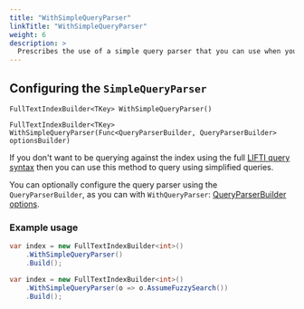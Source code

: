 ```yaml
---
title: "WithSimpleQueryParser"
linkTitle: "WithSimpleQueryParser"
weight: 6
description: >
  Prescribes the use of a simple query parser that you can use when you don't want queries to make use of the full LIFTI query syntax.
---
```


## Configuring the `SimpleQueryParser`

`FullTextIndexBuilder<TKey> WithSimpleQueryParser()`

`FullTextIndexBuilder<TKey> WithSimpleQueryParser(Func<QueryParserBuilder, QueryParserBuilder> optionsBuilder)`

If you don't want to be querying against the index using the full [LIFTI query syntax](../../searching/lifti-query-syntax) then you can use this method to query using simplified queries. 

You can optionally configure the query parser using the `QueryParserBuilder`, as you can with `WithQueryParser`: [QueryParserBuilder options](../withqueryparser/#queryparserbuilder-options).

### Example usage

``` csharp
var index = new FullTextIndexBuilder<int>()
    .WithSimpleQueryParser()
    .Build();

var index = new FullTextIndexBuilder<int>()
    .WithSimpleQueryParser(o => o.AssumeFuzzySearch())
    .Build();
```